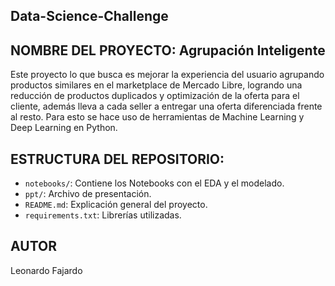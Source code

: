 ## Data-Science-Challenge

## NOMBRE DEL PROYECTO: Agrupación Inteligente

Este proyecto lo que busca es mejorar la experiencia del usuario agrupando productos similares en el marketplace de Mercado Libre, logrando una reducción de productos duplicados y optimización de la oferta para el cliente, además lleva a cada seller a entregar una oferta diferenciada frente al resto. Para esto se hace uso de herramientas de Machine Learning y Deep Learning en Python.

## ESTRUCTURA DEL REPOSITORIO:

- `notebooks/`: Contiene los Notebooks con el EDA y el modelado.
- `ppt/`: Archivo de presentación.
- `README.md`: Explicación general del proyecto.
- `requirements.txt`: Librerías utilizadas.

## AUTOR

Leonardo Fajardo



